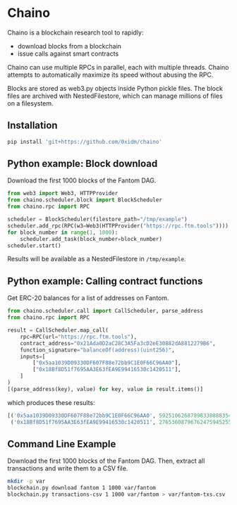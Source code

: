# Chaino

Chaino is a blockchain research tool to rapidly:

- download blocks from a blockchain
- issue calls against smart contracts

Chaino can use multiple RPCs in parallel, each with multiple threads.
Chaino attempts to automatically maximize its speed without abusing the RPC.

Blocks are stored as web3.py objects inside Python pickle files.
The block files are archived with NestedFilestore, which can manage millions of files on a filesystem.

## Installation

```bash
pip install 'git+https://github.com/0xidm/chaino'
```

## Python example: Block download

Download the first 1000 blocks of the Fantom DAG.

```python
from web3 import Web3, HTTPProvider
from chaino.scheduler.block import BlockScheduler
from chaino.rpc import RPC

scheduler = BlockScheduler(filestore_path="/tmp/example")
scheduler.add_rpc(RPC(w3=Web3(HTTPProvider("https://rpc.ftm.tools"))))
for block_number in range(1, 1000):
    scheduler.add_task(block_number=block_number)
scheduler.start()
```

Results will be available as a NestedFilestore in `/tmp/example`.

## Python example: Calling contract functions

Get ERC-20 balances for a list of addresses on Fantom.

```python
from chaino.scheduler.call import CallScheduler, parse_address
from chaino.rpc import RPC

result = CallScheduler.map_call(
    rpc=RPC(url="https://rpc.ftm.tools"),
    contract_address="0x21Ada0D2aC28C3A5Fa3cD2eE30882dA8812279B6",
    function_signature="balanceOf(address)(uint256)",
    inputs=[
        ["0x5aa1039D09330DF607F88e72bb9C1E0F66C96AA0"],
        ["0x18Bf8D51f7695AA3E63fEA9E99416530c1420511"],
    ]
)
[(parse_address(key), value) for key, value in result.items()]
```

which produces these results:

```python
[('0x5aa1039D09330DF607F88e72bb9C1E0F66C96AA0', 5925106268789833088835427),
 ('0x18Bf8D51f7695AA3E63fEA9E99416530c1420511', 2765360879676247594525586)]
```

## Command Line Example

Download the first 1000 blocks of the Fantom DAG.
Then, extract all transactions and write them to a CSV file.

```bash
mkdir -p var
blockchain.py download fantom 1 1000 var/fantom
blockchain.py transactions-csv 1 1000 var/fantom > var/fantom-txs.csv
```
